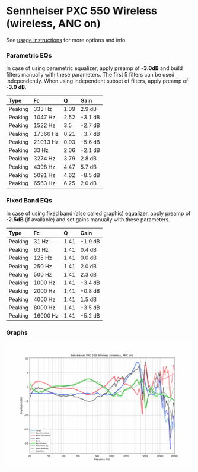 # Sennheiser PXC 550 Wireless (wireless, ANC on)
See [usage instructions](https://github.com/jaakkopasanen/AutoEq#usage) for more options and info.

### Parametric EQs
In case of using parametric equalizer, apply preamp of **-3.0dB** and build filters manually
with these parameters. The first 5 filters can be used independently.
When using independent subset of filters, apply preamp of **-3.0 dB**.

| Type    | Fc       |    Q | Gain    |
|:--------|:---------|:-----|:--------|
| Peaking | 333 Hz   | 1.09 | 2.9 dB  |
| Peaking | 1047 Hz  | 2.52 | -3.1 dB |
| Peaking | 1522 Hz  | 3.5  | -2.7 dB |
| Peaking | 17366 Hz | 0.21 | -3.7 dB |
| Peaking | 21013 Hz | 0.93 | -5.6 dB |
| Peaking | 33 Hz    | 2.06 | -2.1 dB |
| Peaking | 3274 Hz  | 3.79 | 2.8 dB  |
| Peaking | 4398 Hz  | 4.47 | 5.7 dB  |
| Peaking | 5091 Hz  | 4.62 | -8.5 dB |
| Peaking | 6563 Hz  | 6.25 | 2.0 dB  |

### Fixed Band EQs
In case of using fixed band (also called graphic) equalizer, apply preamp of **-2.5dB**
(if available) and set gains manually with these parameters.

| Type    | Fc       |    Q | Gain    |
|:--------|:---------|:-----|:--------|
| Peaking | 31 Hz    | 1.41 | -1.9 dB |
| Peaking | 63 Hz    | 1.41 | 0.4 dB  |
| Peaking | 125 Hz   | 1.41 | 0.0 dB  |
| Peaking | 250 Hz   | 1.41 | 2.0 dB  |
| Peaking | 500 Hz   | 1.41 | 2.3 dB  |
| Peaking | 1000 Hz  | 1.41 | -3.4 dB |
| Peaking | 2000 Hz  | 1.41 | -0.8 dB |
| Peaking | 4000 Hz  | 1.41 | 1.5 dB  |
| Peaking | 8000 Hz  | 1.41 | -3.5 dB |
| Peaking | 16000 Hz | 1.41 | -5.2 dB |

### Graphs
![](./Sennheiser%20PXC%20550%20Wireless%20(wireless,%20ANC%20on).png)